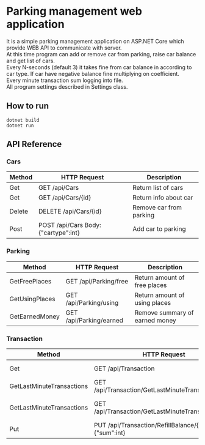 # Parking management web application
It is a simple parking management application on ASP.NET Core which provide WEB API to communicate with server.  
At this time program can add or remove car from parking, raise car balance and get list of cars.  
Every N-seconds (default 3) it takes fine from car balance in according to car type. If car have negative balance fine multiplying on coefficient.  
Every minute transaction sum logging into file.  
All program settings described in Settings class.

## How to run  
```
dotnet build  
dotnet run  
```

## API Reference  
### Cars  

| Method | HTTP Request                          | Description             |
| -------| ------------------------------------- | ----------------------- |
| Get    | GET /api/Cars                         | Return list of cars     |
| Get    | GET /api/Cars/{id}                    | Return info about car   |
| Delete | DELETE /api/Cars/{id}                 | Remove car from parking |
| Post   | POST /api/Cars  Body:{"cartype":int}  | Add car to parking      |

### Parking  

| Method         | HTTP Request            | Description                    |
| -------------- | ----------------------- | ------------------------------ |
| GetFreePlaces  | GET /api/Parking/free   | Return amount of free places   |
| GetUsingPlaces | GET /api/Parking/using  | Return amount of using places  |
| GetEarnedMoney | GET /api/Parking/earned | Remove summary of earned money |

### Transaction  

| Method                    | HTTP Request                                                   | Description                         |
| ------------------------- | -------------------------------------------------------------- | ----------------------------------- |
| Get                       | GET /api/Transaction                                           | Transaction.log data                |
| GetLastMinuteTransactions | GET /api/Transaction/GetLastMinuteTransactions                 | Transactions of last minute         |
| GetLastMinuteTransactions | GET /api/Transaction/GetLastMinuteTransactions/{id}            | Transactions of last minute for car |
| Put                       | PUT /api/Transaction/RefillBalance/{id}  Body:{"sum":int}      | Raise car balance                   |
